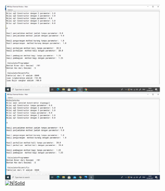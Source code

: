[![N|Solid](https://github.com/FATHIN05/Fathininayah/blob/master/Screenshot%20(2).png)](https://github.com/FATHIN05/Fathininayah/blob/master/Screenshot%20(2).png)
[![N|Solid](https://github.com/FATHIN05/Fathininayah/blob/master/Screenshot%20(3).png)](https://github.com/FATHIN05/Fathininayah/blob/master/Screenshot%20(3).png)
[![N|Solid](https://github.com/FATHIN05/Fathininayah/blob/master/Screenshot%20(4).png)](https://github.com/FATHIN05/Fathininayah/blob/master/Screenshot%20(4).png)

